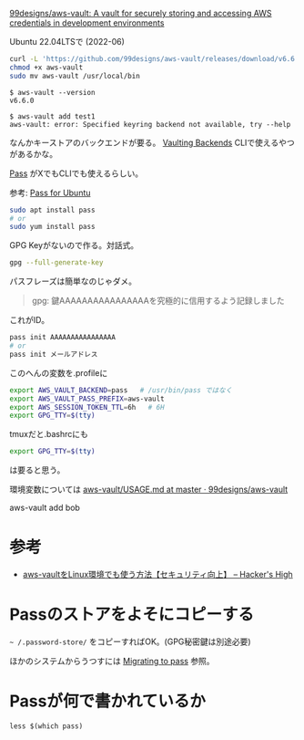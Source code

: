 [99designs/aws\-vault: A vault for securely storing and accessing AWS credentials in development environments](https://github.com/99designs/aws-vault)

Ubuntu 22.04LTSで (2022-06)

```bash
curl -L 'https://github.com/99designs/aws-vault/releases/download/v6.6.0/aws-vault-linux-amd64' -o aws-vault
chmod +x aws-vault
sudo mv aws-vault /usr/local/bin
```

```
$ aws-vault --version
v6.6.0

$ aws-vault add test1
aws-vault: error: Specified keyring backend not available, try --help
```

なんかキーストアのバックエンドが要る。
[Vaulting Backends](https://github.com/99designs/aws-vault#vaulting-backends)
CLIで使えるやつがあるかな。

[Pass](https://www.passwordstore.org/) がXでもCLIでも使えるらしい。

参考: [Pass for Ubuntu](https://linuxhint.com/pass-ubuntu/)

```bash
sudo apt install pass
# or
sudo yum install pass
```

GPG Keyがないので作る。対話式。

```bash
gpg --full-generate-key
```

パスフレーズは簡単なのじゃダメ。

> gpg: 鍵AAAAAAAAAAAAAAAAを究極的に信用するよう記録しました

これがID。

```bash
pass init AAAAAAAAAAAAAAAA
# or
pass init メールアドレス
```

このへんの変数を.profileに

```bash
export AWS_VAULT_BACKEND=pass   # /usr/bin/pass ではなく
export AWS_VAULT_PASS_PREFIX=aws-vault
export AWS_SESSION_TOKEN_TTL=6h   # 6H
export GPG_TTY=$(tty)
```

tmuxだと.bashrcにも

```bash
export GPG_TTY=$(tty)
```

は要ると思う。

環境変数については
[aws-vault/USAGE.md at master · 99designs/aws-vault](https://github.com/99designs/aws-vault/blob/master/USAGE.md#environment-variables)

aws-vault add bob

# 参考

- [aws-vaultをLinux環境でも使う方法【セキュリティ向上】 – Hacker's High](https://hackers-high.com/aws/aws-vault-on-linux/)

# Passのストアをよそにコピーする

`~ /.password-store/` をコピーすればOK。(GPG秘密鍵は別途必要)

ほかのシステムからうつすには
[Migrating to pass](https://www.passwordstore.org/#migration)
参照。

# Passが何で書かれているか

`less $(which pass)`
